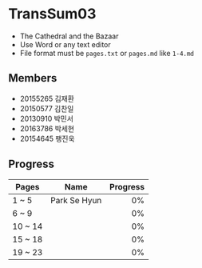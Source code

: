 TransSum03
===========

* The Cathedral and the Bazaar
* Use Word or any text editor
* File format must be `pages.txt` or `pages.md` like `1-4.md`

Members
-------

* 20155265 김재환
* 20150577 김찬일
* 20130910 박민서
* 20163786 박세현
* 20154645 팽진욱

Progress
--------

| Pages      | Name          | Progress  |
| ---------- |:-------------:| ---------:|
| 1 ~ 5      | Park Se Hyun  |        0% |
| 6 ~ 9      |               |        0% |
| 10 ~ 14    |               |        0% |
| 15 ~ 18    |               |        0% |
| 19 ~ 23    |               |        0% |

